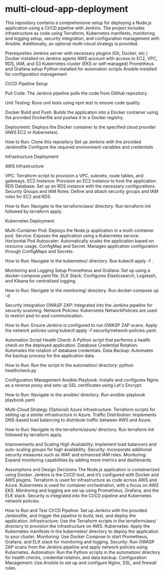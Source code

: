 # multi-cloud-app-deployment
This repository contains a comprehensive setup for deploying a Node.js application using a CI/CD pipeline with Jenkins. The project includes infrastructure as code using Terraform, Kubernetes manifests, monitoring and logging setup, security integration, and configuration management with Ansible. Additionally, an optional multi-cloud strategy is provided.


Prerequisites
Jenkins server with necessary plugins (Git, Docker, etc.)
Docker installed on Jenkins agents
AWS account with access to EC2, VPC, RDS, IAM, and S3
Kubernetes cluster (EKS or self-managed)
Prometheus and Grafana setup
Python installed for automation scripts
Ansible installed for configuration management

CI/CD Pipeline Setup

Pull Code: The Jenkins pipeline pulls the code from GitHub repository.

Unit Testing: Runs unit tests using npm test to ensure code quality.

Docker Build and Push: Builds the application into a Docker container using the provided Dockerfile and pushes it to a Docker registry.

Deployment: Deploys the Docker container to the specified cloud provider (AWS EC2 or Kubernetes).

How to Run:
Clone this repository
Set up Jenkins with the provided Jenkinsfile
Configure the required environment variables and credentials


Infrastructure Deployment


AWS Infrastructure

VPC: Terraform script to provision a VPC, subnets, route tables, and gateways.
EC2 Instance: Provision an EC2 instance to host the application.
RDS Database: Set up an RDS instance with the necessary configurations.
Security Groups and IAM Roles: Define and attach security groups and IAM roles for EC2 and RDS.

How to Run:
Navigate to the terraform/aws/ directory.
Run terraform init followed by terraform apply.

Kubernetes Deployment

Multi-Container Pod: Deploys the Node.js application in a multi-container pod.
Service: Exposes the application using a Kubernetes service.
Horizontal Pod Autoscaler: Automatically scales the application based on resource usage.
ConfigMap and Secret: Manages application configuration through ConfigMaps and Secrets.

How to Run:
Navigate to the kubernetes/ directory.
Run kubectl apply -f .

Monitoring and Logging Setup
Prometheus and Grafana: Set up using a docker-compose.yaml file.
ELK Stack: Configures Elasticsearch, Logstash, and Kibana for centralized logging.

How to Run:
Navigate to the monitoring/ directory.
Run docker-compose up -d

Security Integration
OWASP ZAP: Integrated into the Jenkins pipeline for security scanning.
Network Policies: Kubernetes NetworkPolicies are used to restrict pod-to-pod communication.

How to Run:
Ensure Jenkins is configured to run OWASP ZAP scans.
Apply the network policies using kubectl apply -f security/network-policies.yaml.

Automation Script
Health Check: A Python script that performs a health check on the deployed application.
Database Credential Rotation: Automates the rotation of database credentials.
Data Backup: Automates the backup process for the application data.

How to Run:
Run the script in the automation/ directory: python healthcheck.py

Configuration Management
Ansible Playbook: Installs and configures Nginx as a reverse proxy and sets up SSL certificates using Let's Encrypt.

How to Run:
Navigate to the ansible/ directory.
Run ansible-playbook playbook.yaml

Multi-Cloud Strategy (Optional)
Azure Infrastructure: Terraform scripts for setting up a similar infrastructure in Azure.
Traffic Distribution: Implements DNS-based load balancing to distribute traffic between AWS and Azure.

How to Run:
Navigate to the terraform/azure/ directory.
Run terraform init followed by terraform apply.

Improvements and Scaling
High Availability: Implement load balancers and auto-scaling groups for high availability.
Security: Incorporate additional security measures such as WAF and enhanced IAM roles.
Monitoring: Expand monitoring capabilities by adding more metrics and dashboards.

Assumptions and Design Decisions
The Node.js application is containerized using Docker.
Jenkins is the CI/CD tool, and it’s configured with Docker and AWS plugins.
Terraform is used for infrastructure as code across AWS and Azure.
Kubernetes is used for container orchestration, with a focus on AWS EKS.
Monitoring and logging are set up using Prometheus, Grafana, and the ELK stack.
Security is integrated into the CI/CD pipeline and Kubernetes network policies.


How to Run and Test
CI/CD Pipeline: Set up Jenkins with the provided Jenkinsfile, and trigger the pipeline to build, test, and deploy the application.
Infrastructure: Use the Terraform scripts in the terraform/aws/ directory to provision the infrastructure on AWS.
Kubernetes: Apply the Kubernetes manifests in the kubernetes/ directory to deploy the application to your cluster.
Monitoring: Use Docker Compose to start Prometheus, Grafana, and ELK stack for monitoring and logging.
Security: Run OWASP ZAP scans from the Jenkins pipeline and apply network policies using Kubernetes.
Automation: Run the Python scripts in the automation/ directory for health checks, credential rotation, and data backup.
Configuration Management: Use Ansible to set up and configure Nginx, SSL, and firewall rules.



